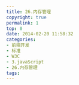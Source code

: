 ```yaml
---
title: 26.内存管理
copyright: true
permalink: 1
top: 0
date: 2014-02-20 11:58:32
categories:
- 前端开发
- 标准
- W3C
- 3.javaScript
- 26.内存管理
tags:
---
```

